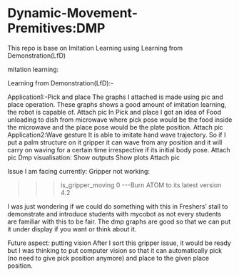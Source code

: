 # Dynamic-Movement-Premitives:DMP
This repo is base on Imitation Learning using Learning from Demonstration(LfD)

mitation learning:

Learning from Demonstration(LfD):-

Application1:-Pick and place
The graphs I attached is made using pic and place operation. These graphs shows a good amount of imitation learning, the robot is capable of.
Attach pic
In Pick and place I got an idea of Food unloading to dish from microwave where pick pose would be the food inside the microwave and the place pose would be the plate position.
Attach pic
Application2:Wave gesture
It is able to imitate hand wave trajectory. So if I put a palm structure on it gripper it can wave from any position and it will carry on waving for a certain time irrespective if its initial body pose. 
Attach pic
Dmp visualisation:
Show outputs
Show plots
Attach pic


Issue I am facing currently:
Gripper not working: 
>>>is_gripper_moving
0
---Burn ATOM to its latest version 4.2

I was just wondering if we could do something with this in Freshers’ stall to demonstrate and introduce students with mycobot as not every students are familiar with this to be fair. The dmp graphs are good so that we can put it under display if you want or think about it.

Future aspect: putting vision 
After I sort this gripper issue, it would be ready but I was thinking to put computer vision so that it can automatically pick (no need to give pick position anymore) and place to the given place position. 
